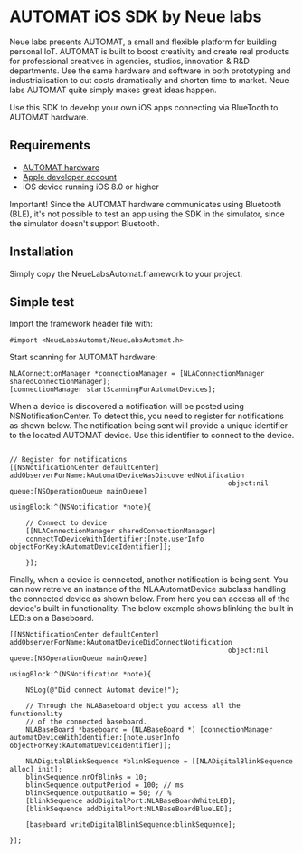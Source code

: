 # AUTOMAT iOS SDK by Neue labs

Neue labs presents AUTOMAT, a small and flexible platform for building personal IoT. AUTOMAT is built to boost creativity and create real products for professional creatives in agencies, studios, innovation & R&D departments. Use the same hardware and software in both prototyping and industrialisation to cut costs dramatically and shorten time to market. Neue labs AUTOMAT quite simply makes great ideas happen.

Use this SDK to develop your own iOS apps connecting via BlueTooth to AUTOMAT hardware.

## Requirements

* [AUTOMAT hardware](http://automat.space) 
* [Apple developer account](http://developer.apple.com)
* iOS device running iOS 8.0 or higher

Important! Since the AUTOMAT hardware communicates using Bluetooth (BLE), it's not possible to test an app using the SDK in 
the simulator, since the simulator doesn't support Bluetooth.

## Installation

Simply copy the NeueLabsAutomat.framework to your project.

## Simple test

Import the framework header file with:
```ocj-c
#import <NeueLabsAutomat/NeueLabsAutomat.h>
```

Start scanning for AUTOMAT hardware:
```ocj-c
NLAConnectionManager *connectionManager = [NLAConnectionManager sharedConnectionManager];
[connectionManager startScanningForAutomatDevices];
```

When a device is discovered a notification will be posted using NSNotificationCenter.
To detect this, you need to register for notifications as shown below. The notification being sent will provide
a unique identifier to the located AUTOMAT device. Use this identifier to connect to the device. 
```ocj-c

// Register for notifications
[[NSNotificationCenter defaultCenter] addObserverForName:kAutomatDeviceWasDiscoveredNotification
                                                      object:nil queue:[NSOperationQueue mainQueue]
                                                  usingBlock:^(NSNotification *note){
                                                    
    // Connect to device
    [[NLAConnectionManager sharedConnectionManager] 
    connectToDeviceWithIdentifier:[note.userInfo objectForKey:kAutomatDeviceIdentifier]];
                                                          
    }];
```

Finally, when a device is connected, another notification is being sent. You can now retreive an instance of
the NLAAutomatDevice subclass handling the connected device as shown below. From here you can access all of the device's built-in functionality. The below example shows blinking the built in LED:s on a Baseboard.
```ocj-c
[[NSNotificationCenter defaultCenter] addObserverForName:kAutomatDeviceDidConnectNotification
                                                      object:nil queue:[NSOperationQueue mainQueue]
                                                  usingBlock:^(NSNotification *note){
                                                     
    NSLog(@"Did connect Automat device!");
                                                      
    // Through the NLABaseboard object you access all the functionality
    // of the connected baseboard.
    NLABaseBoard *baseboard = (NLABaseBoard *) [connectionManager automatDeviceWithIdentifier:[note.userInfo     objectForKey:kAutomatDeviceIdentifier]];
                                                      
    NLADigitalBlinkSequence *blinkSequence = [[NLADigitalBlinkSequence alloc] init];
    blinkSequence.nrOfBlinks = 10;
    blinkSequence.outputPeriod = 100; // ms
    blinkSequence.outputRatio = 50; // %
    [blinkSequence addDigitalPort:NLABaseBoardWhiteLED];
    [blinkSequence addDigitalPort:NLABaseBoardBlueLED];
   
    [baseboard writeDigitalBlinkSequence:blinkSequence];

}];
```


